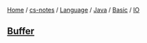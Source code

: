 [Home](https://mengxianbin.github.io) /
[cs-notes](https://mengxianbin.github.io/cs-notes/site) /
[Language](https://mengxianbin.github.io/cs-notes/site/Language) /
[Java](https://mengxianbin.github.io/cs-notes/site/Language/Java) /
[Basic](https://mengxianbin.github.io/cs-notes/site/Language/Java/Basic) /
[IO](https://mengxianbin.github.io/cs-notes/site/Language/Java/Basic/IO)

## [Buffer](https://mengxianbin.github.io/cs-notes/site/Language/Java/Basic/IO/Buffer)
